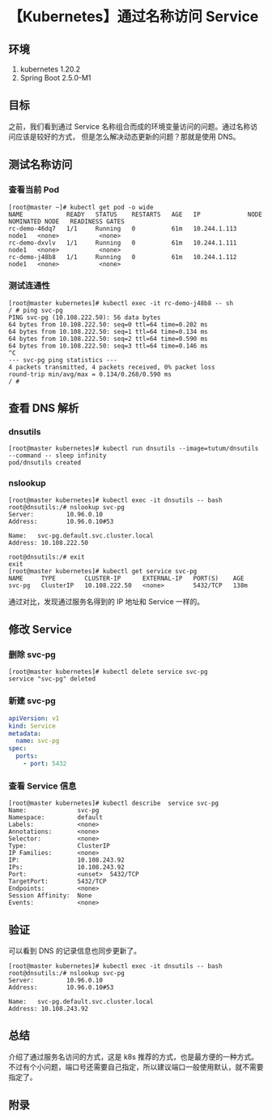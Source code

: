 # 【Kubernetes】通过名称访问 Service

## 环境

1. kubernetes 1.20.2
2. Spring Boot 2.5.0-M1

## 目标

之前，我们看到通过 Service 名称组合而成的环境变量访问的问题。通过名称访问应该是较好的方式，
但是怎么解决动态更新的问题？那就是使用 DNS。

## 测试名称访问

### 查看当前 Pod

```
[root@master ~]# kubectl get pod -o wide
NAME            READY   STATUS    RESTARTS   AGE   IP             NODE    NOMINATED NODE   READINESS GATES
rc-demo-46dq7   1/1     Running   0          61m   10.244.1.113   node1   <none>           <none>
rc-demo-dxvlv   1/1     Running   0          61m   10.244.1.111   node1   <none>           <none>
rc-demo-j48b8   1/1     Running   0          61m   10.244.1.112   node1   <none>           <none>
```

### 测试连通性

```
[root@master kubernetes]# kubectl exec -it rc-demo-j48b8 -- sh
/ # ping svc-pg
PING svc-pg (10.108.222.50): 56 data bytes
64 bytes from 10.108.222.50: seq=0 ttl=64 time=0.202 ms
64 bytes from 10.108.222.50: seq=1 ttl=64 time=0.134 ms
64 bytes from 10.108.222.50: seq=2 ttl=64 time=0.590 ms
64 bytes from 10.108.222.50: seq=3 ttl=64 time=0.146 ms
^C
--- svc-pg ping statistics ---
4 packets transmitted, 4 packets received, 0% packet loss
round-trip min/avg/max = 0.134/0.268/0.590 ms
/ #
```

## 查看 DNS 解析

### dnsutils

```
[root@master kubernetes]# kubectl run dnsutils --image=tutum/dnsutils --command -- sleep infinity
pod/dnsutils created
```

### nslookup

```
[root@master kubernetes]# kubectl exec -it dnsutils -- bash
root@dnsutils:/# nslookup svc-pg
Server:         10.96.0.10
Address:        10.96.0.10#53

Name:   svc-pg.default.svc.cluster.local
Address: 10.108.222.50

root@dnsutils:/# exit
exit
[root@master kubernetes]# kubectl get service svc-pg
NAME     TYPE        CLUSTER-IP      EXTERNAL-IP   PORT(S)    AGE
svc-pg   ClusterIP   10.108.222.50   <none>        5432/TCP   138m
```

通过对比，发现通过服务名得到的 IP 地址和 Service 一样的。

## 修改 Service

### 删除 svc-pg

```
[root@master kubernetes]# kubectl delete service svc-pg
service "svc-pg" deleted
```

### 新建 svc-pg

```yaml
apiVersion: v1
kind: Service
metadata:
  name: svc-pg
spec:
  ports:
    - port: 5432
```

### 查看 Service 信息

```
[root@master kubernetes]# kubectl describe  service svc-pg
Name:              svc-pg
Namespace:         default
Labels:            <none>
Annotations:       <none>
Selector:          <none>
Type:              ClusterIP
IP Families:       <none>
IP:                10.108.243.92
IPs:               10.108.243.92
Port:              <unset>  5432/TCP
TargetPort:        5432/TCP
Endpoints:         <none>
Session Affinity:  None
Events:            <none>
```

## 验证

可以看到 DNS 的记录信息也同步更新了。

```
[root@master kubernetes]# kubectl exec -it dnsutils -- bash
root@dnsutils:/# nslookup svc-pg
Server:         10.96.0.10
Address:        10.96.0.10#53

Name:   svc-pg.default.svc.cluster.local
Address: 10.108.243.92

```

## 总结

介绍了通过服务名访问的方式，这是 k8s 推荐的方式，也是最方便的一种方式。
不过有个小问题，端口号还需要自己指定，所以建议端口一般使用默认，就不需要指定了。

## 附录
